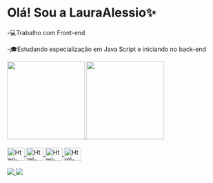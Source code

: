 # Olá! Sou a LauraAlessio✨

-💻Trabalho com Front-end

-🎓Estudando especialização em Java Script e iniciando no back-end

<div>
<a href="https://beacons.ai/LauraAlessio">
<img height="180em" src="https://github-readme-stats.vercel.app/api?username=LauraAlessio&show_icons=true&theme=tokyonight&include_all_comits-true&count_private=true"/>
<img height="180em" src="https://github-readme-stats.vercel.app/api/top-langs/?username=LauraAlessio&layout=compact&langs_count=16&theme=tokyonight"/>
</div>

<div style"display: inline_block"><br>
<img align="center" alt="Html-lau" height="30" width="40" src="https://cdn.jsdelivr.net/gh/devicons/devicon/icons/html5/html5-original.svg" />
 <img align="center" alt="Html-lau" height="30" width="40" src="https://cdn.jsdelivr.net/gh/devicons/devicon/icons/css3/css3-original.svg" />
 <img align="center" alt="Html-lau" height="30" width="40" src="https://cdn.jsdelivr.net/gh/devicons/devicon/icons/javascript/javascript-original.svg" />
 <img align="center" alt="Html-lau" height="30" width="40" src="https://cdn.jsdelivr.net/gh/devicons/devicon/icons/python/python-original.svg" />
 </div>
 
 <div style"display: inline_block"><br>
<img src="https://img.shields.io/badge/Gmail-D14836?style=for-the-badge&logo=gmail&logoColor=white"/>
<img src="https://img.shields.io/badge/LinkedIn-0077B5?style=for-the-badge&logo=linkedin&logoColor=white">
